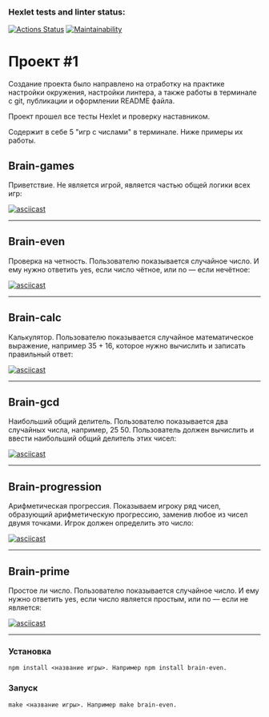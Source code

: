 ### Hexlet tests and linter status:
[![Actions Status](https://github.com/svyatoslavxx/frontend-project-lvl1/workflows/hexlet-check/badge.svg)](https://github.com/svyatoslavxx/frontend-project-lvl1/actions)
[![Maintainability](https://api.codeclimate.com/v1/badges/81e72d6b1378c17a736d/maintainability)](https://codeclimate.com/github/svyatoslavxx/frontend-project-lvl1/maintainability)

<h1><b>Проект #1</b></h1>
Создание проекта было направлено на отработку на практике настройки окружения, настройки линтера, а также работы в терминале c git, публикации и оформлении README файла. 

Проект прошел все тесты Hexlet и проверку наставником.


Содержит в себе 5 "игр с числами" в терминале. Ниже примеры их работы.

<h2><b>Brain-games</b></h2> Приветствие. Не является игрой, является частью общей логики всех игр:

[![asciicast](https://asciinema.org/a/507160.svg)](https://asciinema.org/a/507160)

---

<h2><b>Brain-even</b></h2> Проверка на четность. Пользователю показывается случайное число. И ему нужно ответить yes, если число чётное, или no — если нечётное:

[![asciicast](https://asciinema.org/a/506510.svg)](https://asciinema.org/a/506510)

---

<h2><b>Brain-calc</b></h2> Калькулятор. Пользователю показывается случайное математическое выражение, например 35 + 16, которое нужно вычислить и записать правильный ответ:

[![asciicast](https://asciinema.org/a/506729.svg)](https://asciinema.org/a/506729)

---

<h2><b>Brain-gcd</b></h2> Наибольший общий делитель. Пользователю показывается два случайных числа, например, 25 50. Пользователь должен вычислить и ввести наибольший общий делитель этих чисел:

[![asciicast](https://asciinema.org/a/506742.svg)](https://asciinema.org/a/506742)

---

<h2><b>Brain-progression</b></h2> Арифметическая прогрессия. Показываем игроку ряд чисел, образующий арифметическую прогрессию, заменив любое из чисел двумя точками. Игрок должен определить это число:

[![asciicast](https://asciinema.org/a/507083.svg)](https://asciinema.org/a/507083)

---

<h2><b>Brain-prime</b></h2> Простое ли число. Пользователю показывается случайное число. И ему нужно ответить yes, если число является простым, или no — если не является:

[![asciicast](https://asciinema.org/a/507152.svg)](https://asciinema.org/a/507152)

---

<h3><b>Установка</b></h3>

```
npm install <название игры>. Например npm install brain-even.
```
<h3><b>Запуск</b></h3>

```
make <название игры>. Например make brain-even.
```
